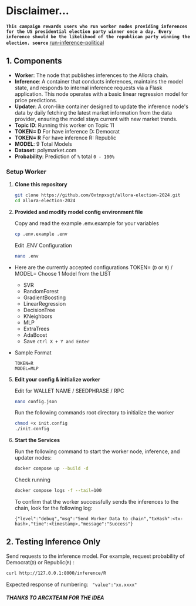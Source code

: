 
# Disclaimer...
**`This campaign rewards users who run worker nodes providing inferences for the US presidential election party winner once a day. Every inference should be the likelihood of the republican party winning the election. source`** [run-inference-political](https://app.allora.network/points/campaign/run-inference-political)

## 1. Components
- **Worker**: The node that publishes inferences to the Allora chain.
- **Inference**: A container that conducts inferences, maintains the model state, and responds to internal inference requests via a Flask application. This node operates with a basic linear regression model for price predictions.
- **Updater**: A cron-like container designed to update the inference node's data by daily fetching the latest market information from the data provider, ensuring the model stays current with new market trends.
- **Topic ID**: Running this worker on Topic 11
- **TOKEN= D** For have inference D: Democrat
- **TOKEN= R** For have inference R: Republic
- **MODEL**: 9 Total Models
- **Dataset**: polymarket.com
- **Probability**: Prediction of `%` total `0 - 100%`

### Setup Worker

1. **Clone this repository**
   ```sh
   git clone https://github.com/0xtnpxsgt/allora-election-2024.git
   cd allora-election-2024
    ```
2. **Provided and modify model config environment file**
    
    Copy and read the example .env.example for your variables
    ```sh
    cp .env.example .env
    ```
	Edit .ENV Configuration
	```sh
    nano .env
    ```
	
- Here are the currently accepted configurations
    TOKEN= (`D` or `R`) / MODEL= Choose 1 Model from the LIST
	- SVR
 	- RandomForest
	- GradientBoosting
	- LinearRegression
	- DecisionTree
	- KNeighbors
	- MLP
	- ExtraTrees
	- AdaBoost
   - Save `ctrl X + Y and Enter`

- Sample Format
    ```
    TOKEN=R
    MODEL=MLP
    ```

5. **Edit your config & initialize worker**

   Edit for WALLET NAME / SEEDPHRASE / RPC
    ```sh
    nano config.json
    ```
   Run the following commands root directory to initialize the worker
    ```sh
    chmod +x init.config
    ./init.config
    ```
8. **Start the Services**
    
    Run the following command to start the worker node, inference, and updater nodes:
    ```sh
    docker compose up --build -d
    ```
    Check running
    ```sh
    docker compose logs -f --tail=100
    ```

   To confirm that the worker successfully sends the inferences to the chain, look for the following log:
    ```
    {"level":"debug","msg":"Send Worker Data to chain","txHash":<tx-hash>,"time":<timestamp>,"message":"Success"}
    ```

## 2. Testing Inference Only

   Send requests to the inference model. For example, request probability of Democrat(`D`) or Republic(`R`) :
   ```sh
   curl http://127.0.0.1:8000/inference/R
   ```
   Expected response of numbering:
   `
   "value":"xx.xxxx"`


##### THANKS TO ARCXTEAM FOR THE IDEA
